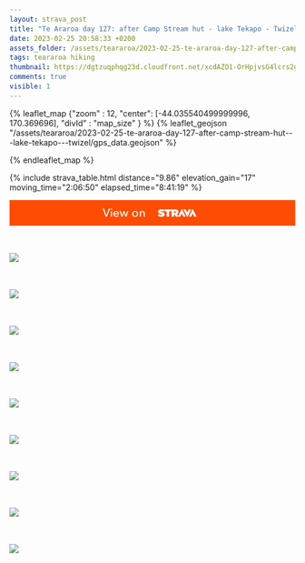 ```yaml
---
layout: strava_post
title: "Te Araroa day 127: after Camp Stream hut - lake Tekapo - Twizel"
date: 2023-02-25 20:58:33 +0200
assets_folder: /assets/teararoa/2023-02-25-te-araroa-day-127-after-camp-stream-hut---lake-tekapo---twizel
tags: teararoa hiking
thumbnail: https://dgtzuqphqg23d.cloudfront.net/xcdAZO1-OrHpjvsG4lcrs2grzA5EHtkyCLYUem-2ytE-1024x768.jpg
comments: true
visible: 1
---
```



{% leaflet_map {"zoom" : 12,
                  "center": [-44.035540499999996, 170.369696],
                 "divId" : "map_size" } %}
    {% leaflet_geojson "/assets/teararoa/2023-02-25-te-araroa-day-127-after-camp-stream-hut---lake-tekapo---twizel/gps_data.geojson" %}

{% endleaflet_map %}





{% include strava_table.html distance="9.86" elevation_gain="17" moving_time="2:06:50" elapsed_time="8:41:19" %}

[![](/assets/strava.jpg)](https://www.strava.com/activities/8623181461)


<br />

![](https://dgtzuqphqg23d.cloudfront.net/xcdAZO1-OrHpjvsG4lcrs2grzA5EHtkyCLYUem-2ytE-1024x768.jpg)


<br />

![](https://dgtzuqphqg23d.cloudfront.net/Cxow4Ac4rwwDBE0UMH7vyKIQd5JWFyD4FCc8ryO6sFA-1024x768.jpg)


<br />

![](https://dgtzuqphqg23d.cloudfront.net/CSBJKTTpJiXzocHAOOoN7UW4-QgajXISGVbNtDZmZsk-1024x768.jpg)


<br />

![](https://dgtzuqphqg23d.cloudfront.net/SAmdPl66LrEUkhDNjRpk0xmtpWZmMT5cUg88MMfD8l8-1024x767.jpg)


<br />

![](https://dgtzuqphqg23d.cloudfront.net/3Mnx2tLhXk4XWK9QjSDh41X8lwzN6bDlc3Veh3wjARY-1024x768.jpg)


<br />

![](https://dgtzuqphqg23d.cloudfront.net/lsRb_IasJmX6wGJuKwrIgXqfhZbT2eU1Ylt_4o4luVs-768x1024.jpg)


<br />

![](https://dgtzuqphqg23d.cloudfront.net/1mlT8soxZFs4dc6Vvu5bvaORsYN8rx0u-2TNkIlqwEo-1024x768.jpg)


<br />

![](https://dgtzuqphqg23d.cloudfront.net/Y3JPFgDe3GYt7t1JEDpjeTN7ICQJumAFUnWZ2WflL1k-768x1024.jpg)


<br />

![](https://dgtzuqphqg23d.cloudfront.net/pLx6EgX-iyDLdT87RtTlK6X8Vyb946CVFyMgb6zCJmY-1024x767.jpg)
